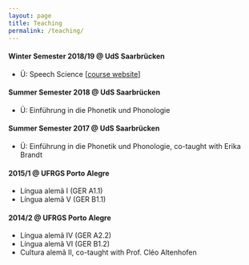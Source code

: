 ```yaml
---
layout: page
title: Teaching
permalink: /teaching/
---
```


<!--#### Summer Semester 2019 @ UdS Saarbrücken
 <ul>
   <li>Ü: Einführung in die Phonetik und Phonologie</li>
 </ul> -->

#### Winter Semester 2018/19 @ UdS Saarbrücken
 <ul>
   <li>Ü: Speech Science [<a href="http://www.coli.uni-saarland.de/courses/speech-science/2018_WS/speech-science.html" target="_blank" rel="noopener">course website</a>]</li>
 </ul> 
 
#### Summer Semester 2018 @ UdS Saarbrücken
 <ul>
   <li>Ü: Einführung in die Phonetik und Phonologie</li>
 </ul> 

#### Summer Semester 2017 @ UdS Saarbrücken
 <ul>
  <li>Ü: Einführung in die Phonetik und Phonologie, co-taught with Erika Brandt</li>
 </ul> 
  
#### 2015/1 @ UFRGS Porto Alegre
 <ul>
  <li>Língua alemã I (GER A1.1)</li>
  <li>Língua alemã V (GER B1.1)</li>
 </ul> 
 
#### 2014/2 @ UFRGS Porto Alegre
 <ul>
  <li>Língua alemã IV (GER A2.2)</li>
  <li>Língua alemã VI (GER B1.2)</li>
  <li>Cultura alemã II, co-taught with Prof. Cléo Altenhofen</li>
 </ul> 
